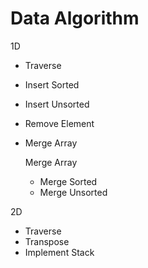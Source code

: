 # Data Algorithm

1D
- Traverse
- Insert Sorted
- Insert Unsorted
- Remove Element
- Merge Array

    Merge Array
    - Merge Sorted
    - Merge Unsorted

2D
- Traverse
- Transpose
- Implement Stack
